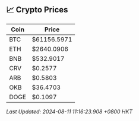 ## 📈 Crypto Prices

| Coin | Price |
| ---- | ----- |
| BTC | $61156.5971 |
| ETH | $2640.0906 |
| BNB | $532.9017 |
| CRV | $0.2577 |
| ARB | $0.5803 |
| OKB | $36.4703 |
| DOGE | $0.1097 |

_Last Updated: 2024-08-11 11:16:23.908 +0800 HKT_